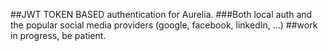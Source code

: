 
##JWT TOKEN BASED authentication for Aurelia.
###Both local auth and the popular social media providers (google, facebook, linkedIn, ...)
##work in progress, be patient.
